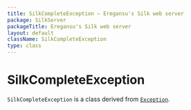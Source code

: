 ```yaml
---
title: SilkCompleteException — Eregansu's Silk web server
package: SilkServer
packageTitle: Eregansu's Silk web server
layout: default
className: SilkCompleteException
type: class
---
```


# SilkCompleteException

<code>SilkCompleteException</code> is a class derived from <code><a href="Exception">Exception</a></code>.

